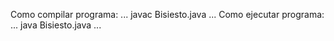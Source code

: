 Como compilar programa:
...
javac Bisiesto.java
...
Como ejecutar programa:
...
java Bisiesto.java
...